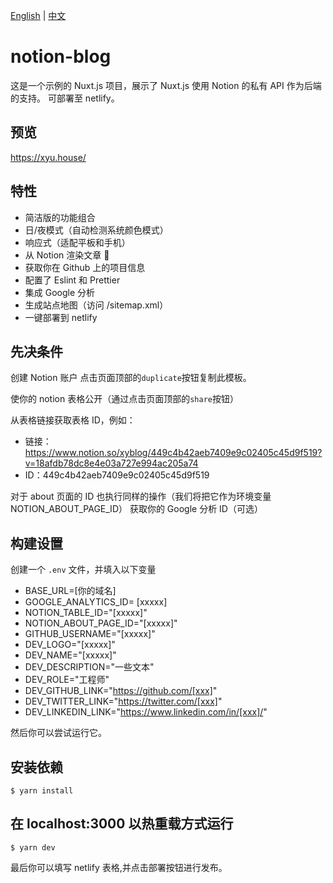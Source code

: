 [English](README.md) | [中文](README.zh.md)

# notion-blog

这是一个示例的 Nuxt.js 项目，展示了 Nuxt.js 使用 Notion 的私有 API 作为后端的支持。
可部署至 netlify。

## 预览

https://xyu.house/

## 特性

- 简洁版的功能组合
- 日/夜模式（自动检测系统颜色模式）
- 响应式（适配平板和手机）
- 从 Notion 渲染文章 🚀
- 获取你在 Github 上的项目信息
- 配置了 Eslint 和 Prettier
- 集成 Google 分析
- 生成站点地图（访问 /sitemap.xml）
- 一键部署到 netlify

## 先决条件

创建 Notion 账户
点击页面顶部的`duplicate`按钮复制此模板。

使你的 notion 表格公开（通过点击页面顶部的`share`按钮）

从表格链接获取表格 ID，例如：

- 链接：https://www.notion.so/xyblog/449c4b42aeb7409e9c02405c45d9f519?v=18afdb78dc8e4e03a727e994ac205a74
- ID：449c4b42aeb7409e9c02405c45d9f519

对于 about 页面的 ID 也执行同样的操作（我们将把它作为环境变量 NOTION_ABOUT_PAGE_ID）
获取你的 Google 分析 ID（可选）

## 构建设置

创建一个 `.env` 文件，并填入以下变量

- BASE_URL=[你的域名]
- GOOGLE_ANALYTICS_ID= [xxxxx]
- NOTION_TABLE_ID="[xxxxx]"
- NOTION_ABOUT_PAGE_ID="[xxxxx]"
- GITHUB_USERNAME="[xxxxx]"
- DEV_LOGO="[xxxxx]"
- DEV_NAME="[xxxxx]"
- DEV_DESCRIPTION="一些文本"
- DEV_ROLE="工程师"
- DEV_GITHUB_LINK="https://github.com/[xxx]"
- DEV_TWITTER_LINK="https://twitter.com/[xxx]"
- DEV_LINKEDIN_LINK="https://www.linkedin.com/in/[xxx]/"

然后你可以尝试运行它。

## 安装依赖

```
$ yarn install
```

## 在 localhost:3000 以热重载方式运行

```
$ yarn dev
```

最后你可以填写 netlify 表格,并点击部署按钮进行发布。
